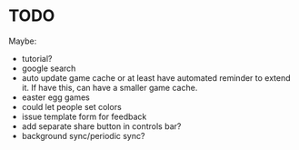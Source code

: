 # TODO

Maybe:

- tutorial?
- google search
- auto update game cache or at least have automated reminder to extend it. If have this, can have a smaller game cache.
- easter egg games
- could let people set colors
- issue template form for feedback
- add separate share button in controls bar?
- background sync/periodic sync?
